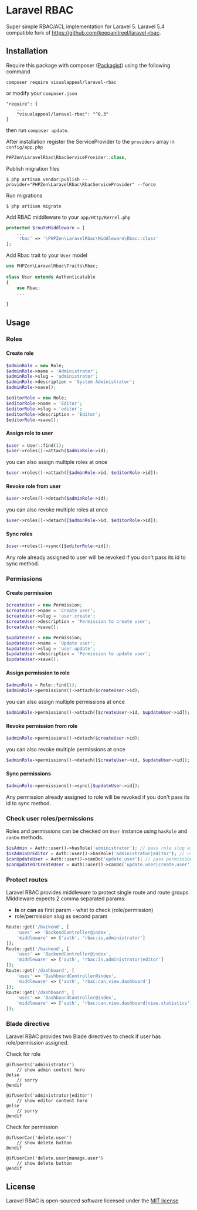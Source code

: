 # Laravel RBAC
Super simple RBAC/ACL implementation for Laravel 5. Laravel 5.4 compatible fork of https://github.com/keepanitreel/laravel-rbac.

## Installation
Require this package with composer ([Packagist](https://packagist.org/packages/phpzen/laravel-rbac)) using the following command

```
composer require visualappeal/laravel-rbac
```

or modify your `composer.json`

```
"require": {
    ...
    "visualappeal/laravel-rbac": "^0.3"
}
```

then run `composer update`.

After installation register the ServiceProvider to the `providers` array in `config/app.php`

```php
PHPZen\LaravelRbac\RbacServiceProvider::class,
```

Publish migration files

```
$ php artisan vendor:publish --provider="PHPZen\LaravelRbac\RbacServiceProvider" --force
```

Run migrations

```
$ php artisan migrate
```

Add RBAC middleware to your `app/Http/Kernel.php`

```php
protected $routeMiddleware = [
    ...
    'rbac' => '\PHPZen\LaravelRbac\Middleware\Rbac::class'
];
```

Add Rbac trait to your `User` model

```php
use PHPZen\LaravelRbac\Traits\Rbac;
	
class User extends Authenticatable
{
    use Rbac;
    ...
	    
}
```

## Usage

### Roles

#### Create role

```php
$adminRole = new Role;
$adminRole->name = 'Administrator';
$adminRole->slug = 'administrator';
$adminRole->description = 'System Administrator';
$adminRole->save();

$editorRole = new Role;
$editorRole->name = 'Editor';
$editorRole->slug = 'editor';
$editorRole->description = 'Editor';
$editorRole->save();
```

#### Assign role to user
	
```php
$user = User::find(1);
$user->roles()->attach($adminRole->id);
```

you can also assign multiple roles at once

```php
$user->roles()->attach([$adminRole->id, $editorRole->id]);
```

#### Revoke role from user

```php
$user->roles()->detach($adminRole->id);
```

you can also revoke multiple roles at once

```php
$user->roles()->detach([$adminRole->id, $editorRole->id]);
```

#### Sync roles

```php
$user->roles()->sync([$editorRole->id]);
```

Any role already assigned to user will be revoked if you don't pass its id to sync method.

### Permissions

#### Create permission

```php
$createUser = new Permission;
$createUser->name = 'Create user';
$createUser->slug = 'user.create';
$createUser->description = 'Permission to create user';
$createUser->save();

$updateUser = new Permission;
$updateUser->name = 'Update user';
$updateUser->slug = 'user.update';
$updateUser->description = 'Permission to update user';
$updateUser->save();
```

#### Assign permission to role

```php
$adminRole = Role::find(1);
$adminRole->permissions()->attach($createUser->id);
```

you can also assign multiple permissions at once

```php
$adminRole->permissions()->attach([$createUser->id, $updateUser->id]);
```

#### Revoke permission from role

```php
$adminRole->permissions()->detach($createUser->id);
```

you can also revoke multiple permissions at once

```php
$adminRole->permissions()->detach([$createUser->id, $updateUser->id]);
```

#### Sync permissions

```php
$adminRole->permissions()->sync([$updateUser->id]);
```

Any permission already assigned to role will be revoked if you don't pass its id to sync method.

### Check user roles/permissions

Roles and permissions can be checked on `User` instance using `hasRole` and `canDo` methods.

```php
$isAdmin = Auth::user()->hasRole('administrator'); // pass role slug as parameter
$isAdminOrEditor = Auth::user()->hasRole('administrator|editor'); // using OR operator
$canUpdateUser = Auth::user()->canDo('update.user'); // pass permission slug as parameter
$canUpdateOrCreateUser = Auth::user()->canDo('update.user|create.user'); // using OR operator
```

### Protect routes

Laravel RBAC provides middleware to protect single route and route groups. Middleware expects 2 comma separated params: 
- **is** or **can** as first param - what to check (role/permission)
- role/permission slug as second param

```php
Route::get('/backend', [
    'uses' => 'BackendController@index',
    'middleware' => ['auth', 'rbac:is,administrator']
]);
Route::get('/backend', [
    'uses' => 'BackendController@index',
    'middleware' => ['auth', 'rbac:is,administrator|editor']
]);
Route::get('/dashboard', [
    'uses' => 'DashboardController@index',
    'middleware' => ['auth', 'rbac:can,view.dashboard']
]);
Route::get('/dashboard', [
    'uses' => 'DashboardController@index',
    'middleware' => ['auth', 'rbac:can,view.dashboard|view.statistics']
]);
```

### Blade directive

Laravel RBAC provides two Blade directives to check if user has role/permission assigned.

Check for role

```
@ifUserIs('administrator')
    // show admin content here
@else
    // sorry
@endif

@ifUserIs('administrator|editor')
    // show editor content here
@else
    // sorry
@endif
```

Check for permission

```
@ifUserCan('delete.user')
    // show delete button
@endif

@ifUserCan('delete.user|manage.user')
    // show delete button
@endif
```

## License

Laravel RBAC is open-sourced software licensed under the [MIT license](http://opensource.org/licenses/MIT)
